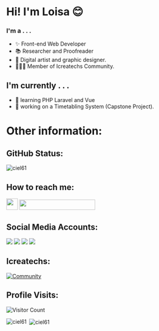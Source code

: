 <!-- # Hi there 👋  -->
# Hi! I'm Loisa 😊
### I'm a . . .
- ✨ Front-end Web Developer
- 📚 Researcher and Proofreader
- 🎨 Digital artist and graphic designer.
- 👩🏻‍💻 Member of Icreatechs Community.
## I'm currently . . .
- 🌱 learning PHP Laravel and Vue
- 🔭 working on a Timetabling System (Capstone Project).

# Other information:
## GitHub Status:
<p><img src="https://github-readme-streak-stats.herokuapp.com/?user=ciel61&" alt="ciel61" /></p>

 ## How to reach me:

<img src="https://i.pinimg.com/564x/b4/b9/59/b4b9599f4e8b20d7133ed668050a2251.jpg" style="height: 30px;"> <a href="mailto: elocelaje@my.cspc.edu.ph.com"><img src="https://img.shields.io/badge/-elocelaje%40my.cspc.edu.ph-4d9992?" style="height:27px; width: 200px;"></a>

## Social Media Accounts:
<a href="https://instagram.com/eli_skylight"><img src="https://img.shields.io/badge/Instagram-%23E4405F.svg?&style=for-the-badge&logo=instagram&logoColor=white"></a>
<a href="https://twitter.com/silentspokesper"><img src="https://img.shields.io/badge/Twitter-%230080B5.svg?&style=for-the-badge&logo=twitter&logoColor=white"></a>
<a href="https://www.facebook.com/loisa.ac.984/"><img src="https://img.shields.io/badge/Facebook-1877F2?style=for-the-badge&logo=facebook&logoColor=white"></a>
<a href="https://www.linkedin.com/in/eloisa-celaje-6b3a1a193/"><img src="https://img.shields.io/badge/LinkedIn-%230077B5.svg?&style=for-the-badge&logo=linkedin&logoColor=white"></a>

## Icreatechs:

[![Community](https://discordapp.com/api/guilds/890526319790669895/widget.png?style=banner2)](https://discord.gg/ZYfWTSusXG)

## Profile Visits:

![Visitor Count](https://profile-counter.glitch.me/{ciel61}/count.svg)

<p>&nbsp;<img align="left" src="https://github-readme-stats.vercel.app/api?username=ciel61&show_icons=true&locale=en" alt="ciel61" /><img align="center" src="https://github-readme-stats.vercel.app/api/top-langs?username=ciel61&show_icons=true&locale=en&layout=compact" alt="ciel61" /></p>

<!--
-- credits to: <a href="https://github.com/carlcastanas">Carl Castanas</a> and <a href="https://github.com/emmarcaber">Emmar Caber</a>
- 😄 Pronouns: ...
- ⚡ Fun fact: ...
-->
